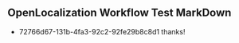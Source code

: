 ## OpenLocalization Workflow Test MarkDown
* 72766d67-131b-4fa3-92c2-92fe29b8c8d1 thanks!

<!--HONumber=Jul16_HO4-->


